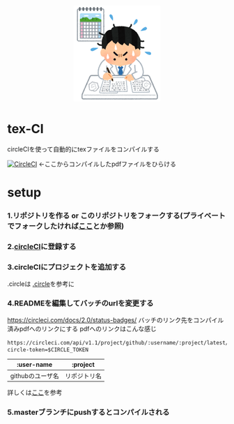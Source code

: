 <h1 align="center">
	<br>
	<img width="200" src="https://github.com/KosukeMaeda/tex-ci/raw/master/figures/shimekiri_report_hakui_man.png">
	<br>
</h1>

# tex-CI
circleCIを使って自動的にtexファイルをコンパイルする

[![CircleCI](https://circleci.com/gh/KosukeMaeda/tex-ci.svg?style=svg)](https://circleci.com/api/v1.1/project/github/KosukeMaeda/tex-ci/latest/artifacts/0/roject/main.pdf)
←ここからコンパイルしたpdfファイルをひらける

# setup
### 1.リポジトリを作る or このリポジトリをフォークする(プライベートでフォークしたければ[ここ](https://qiita.com/emono/items/4c3e464dba7f880e0208)とか参照)

### 2.[circleCI](https://circleci.com/signup/)に登録する

### 3.circleCIにプロジェクトを追加する
.circleは [.circle](https://github.com/KosukeMaeda/tex-ci/tree/master/.circleci)を参考に

### 4.READMEを編集してバッチのurlを変更する
https://circleci.com/docs/2.0/status-badges/
バッチのリンク先をコンパイル済みpdfへのリンクにする
pdfへのリンクはこんな感じ
```
https://circleci.com/api/v1.1/project/github/:username/:project/latest/artifacts/0/roject/main.pdf?circle-token=$CIRCLE_TOKEN
```
|:user-name|:project|
|:--:|:--:|
|githubのユーザ名|リポジトリ名|

詳しくは[ここ](https://circleci.com/docs/2.0/artifacts/#downloading-all-artifacts-for-a-build-on-circleci)を参考

### 5.masterブランチにpushするとコンパイルされる
